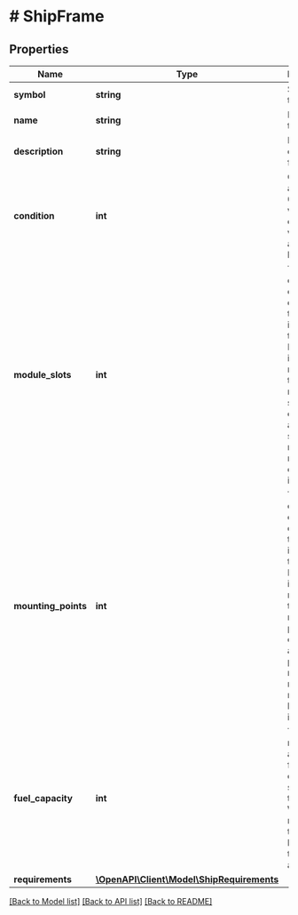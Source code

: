 # # ShipFrame

## Properties

Name | Type | Description | Notes
------------ | ------------- | ------------- | -------------
**symbol** | **string** | Symbol of the frame. |
**name** | **string** | Name of the frame. |
**description** | **string** | Description of the frame. |
**condition** | **int** | Condition is a range of 0 to 100 where 0 is completely worn out and 100 is brand new. | [optional]
**module_slots** | **int** | The amount of slots that can be dedicated to modules installed in the ship. Each installed module take up a number of slots, and once there are no more slots, no new modules can be installed. |
**mounting_points** | **int** | The amount of slots that can be dedicated to mounts installed in the ship. Each installed mount takes up a number of points, and once there are no more points remaining, no new mounts can be installed. |
**fuel_capacity** | **int** | The maximum amount of fuel that can be stored in this ship. When refueling, the ship will be refueled to this amount. |
**requirements** | [**\OpenAPI\Client\Model\ShipRequirements**](ShipRequirements.md) |  |

[[Back to Model list]](../../README.md#models) [[Back to API list]](../../README.md#endpoints) [[Back to README]](../../README.md)
